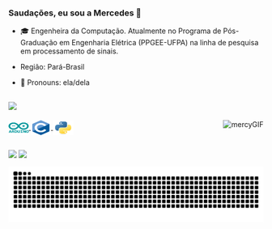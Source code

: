 ### Saudações, eu sou a Mercedes 🖖

- 🎓 Engenheira da Computação. Atualmente no Programa de Pós-Graduação em Engenharia Elétrica (PPGEE-UFPA) na linha de pesquisa em processamento de sinais.
- Região: Pará-Brasil 
- 🌻 Pronouns: ela/dela

  ##
  
<div>
  <a href="https://github.com/mercedesDiniz">
  <img height="180em" src="https://github-readme-stats.vercel.app/api?username=mercedesDiniz&show_icons=true&theme=dracula&include_all_commits=true&count_private=true"/>
</div>
<div style="display: inline_block"><br>

  <img align="center" alt="mercy-arduino" height="30" width="40" src="https://github.com/devicons/devicon/blob/master/icons/arduino/arduino-original-wordmark.svg">
   <img align="center" alt="mercy-c" height="30" width="40" src="https://github.com/devicons/devicon/blob/master/icons/c/c-original.svg">
  <img align="center" alt="mercy-Python" height="30" width="40" src="https://raw.githubusercontent.com/devicons/devicon/master/icons/python/python-original.svg">
  <img align="right" alt="mercyGIF" src="https://media.giphy.com/media/BUw8GTuBlkdFFCPjd9/giphy.gif">
</div>
  
 ##
  
 <div> 
  <a href="mailto:mercy.diniz82@gmail.com"><img src="https://img.shields.io/badge/Gmail-D14836?style=for-the-badge&logo=gmail&logoColor=white"></a>
  <a href="mailto:mercedes.diniz@itec.ufpa.br"><img src="https://img.shields.io/badge/-Gmail-%23333?style=for-the-badge&logo=gmail&logoColor=white"></a>

  ![Snake animation](https://github.com/mercedesDiniz/mercedesDiniz/blob/output/github-contribution-grid-snake.svg)
 
</div>
